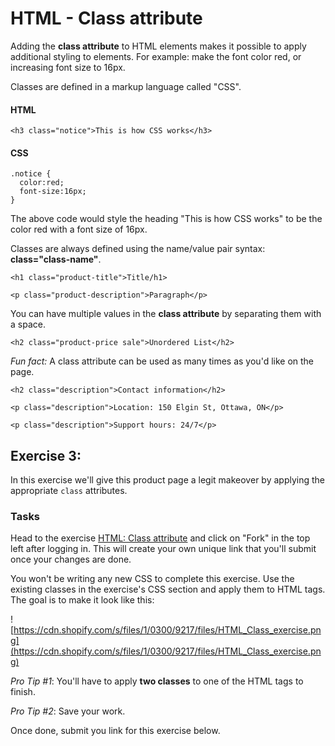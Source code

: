 # HTML - Class attribute

Adding the **class attribute** to HTML elements makes it possible to apply additional styling to elements. For example: make the font color red, or increasing font size to 16px.

Classes are defined in a markup language called "CSS". 

#### HTML

`<h3 class="notice">This is how CSS works</h3>`

#### CSS

```
.notice {
  color:red;
  font-size:16px;
}
```

The above code would style the heading "This is how CSS works" to be the color red with a font size of 16px.

Classes are always defined using the name/value pair syntax: **class="class-name"**. 

`<h1 class="product-title">Title/h1>`

`<p class="product-description">Paragraph</p>`


You can have multiple values in the **class attribute** by separating them with a space.

`<h2 class="product-price sale">Unordered List</h2>`

*Fun fact:* A class attribute can be used as many times as you'd like on the page.

```
<h2 class="description">Contact information</h2>

<p class="description">Location: 150 Elgin St, Ottawa, ON</p>

<p class="description">Support hours: 24/7</p>
```


## Exercise 3:

In this exercise we'll give this product page a legit makeover by applying the appropriate `class` attributes.

### Tasks

Head to the exercise [HTML: Class attribute](http://codepen.io/NathanPJF/pen/LVZrGr) and click on "Fork" in the top left after logging in. This will create your own unique link that you'll submit once your changes are done.

You won't be writing any new CSS to complete this exercise.  Use the existing classes in the exercise's CSS section and apply them to HTML tags.  The goal is to make it look like this:

![https://cdn.shopify.com/s/files/1/0300/9217/files/HTML_Class_exercise.png](https://cdn.shopify.com/s/files/1/0300/9217/files/HTML_Class_exercise.png)

*Pro Tip #1*: You'll have to apply **two classes** to one of the HTML tags to finish.

*Pro Tip #2*: Save your work.

Once done, submit you link for this exercise below.
